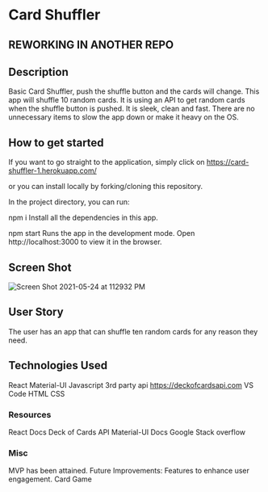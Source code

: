 # Card Shuffler
## REWORKING IN ANOTHER REPO

## Description
Basic Card Shuffler, push the shuffle button and the cards will change. This app will shuffle 10 random cards. It is using an API to get random cards when the shuffle button is pushed. 
It is sleek, clean and fast. There are no unnecessary items to slow the app down or make it heavy on the OS. 

## How to get started

If you want to go straight to the application, simply click on https://card-shuffler-1.herokuapp.com/

or you can install locally by forking/cloning this repository.

In the project directory, you can run:

npm i
Install all the dependencies in this app.

npm start
Runs the app in the development mode.
Open http://localhost:3000 to view it in the browser.

## Screen Shot

![Screen Shot 2021-05-24 at 112932 PM](https://user-images.githubusercontent.com/35944206/119435683-a9139700-bce8-11eb-9636-d1b0223c7e1d.png)

## User Story
The user has an app that can shuffle ten random cards for any reason they need.

## Technologies Used

React
Material-UI
Javascript
3rd party api https://deckofcardsapi.com
VS Code
HTML
CSS

### Resources
React Docs
Deck of Cards API
Material-UI Docs
Google
Stack overflow

### Misc
MVP has been attained. 
Future Improvements:
Features to enhance user engagement.
Card Game



